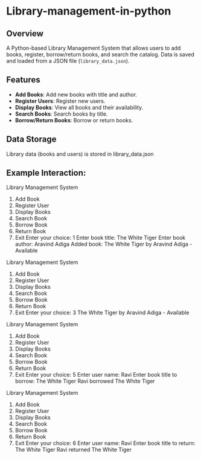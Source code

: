 # Library-management-in-python
## Overview
A Python-based Library Management System that allows users to add books, register, borrow/return books, and search the catalog. Data is saved and loaded from a JSON file (`library_data.json`).

## Features
- **Add Books**: Add new books with title and author.
- **Register Users**: Register new users.
- **Display Books**: View all books and their availability.
- **Search Books**: Search books by title.
- **Borrow/Return Books**: Borrow or return books.

## Data Storage
Library data (books and users) is stored in library_data.json

## Example Interaction:
Library Management System
1. Add Book
2. Register User
3. Display Books
4. Search Book
5. Borrow Book
6. Return Book
7. Exit
Enter your choice: 1
Enter book title: The White Tiger
Enter book author: Aravind Adiga
Added book: The White Tiger by Aravind Adiga - Available

Library Management System
1. Add Book
2. Register User
3. Display Books
4. Search Book
5. Borrow Book
6. Return Book
7. Exit
Enter your choice: 3
The White Tiger by Aravind Adiga - Available

Library Management System
1. Add Book
2. Register User
3. Display Books
4. Search Book
5. Borrow Book
6. Return Book
7. Exit
Enter your choice: 5
Enter user name: Ravi
Enter book title to borrow: The White Tiger
Ravi borrowed The White Tiger

Library Management System
1. Add Book
2. Register User
3. Display Books
4. Search Book
5. Borrow Book
6. Return Book
7. Exit
Enter your choice: 6
Enter user name: Ravi
Enter book title to return: The White Tiger
Ravi returned The White Tiger

